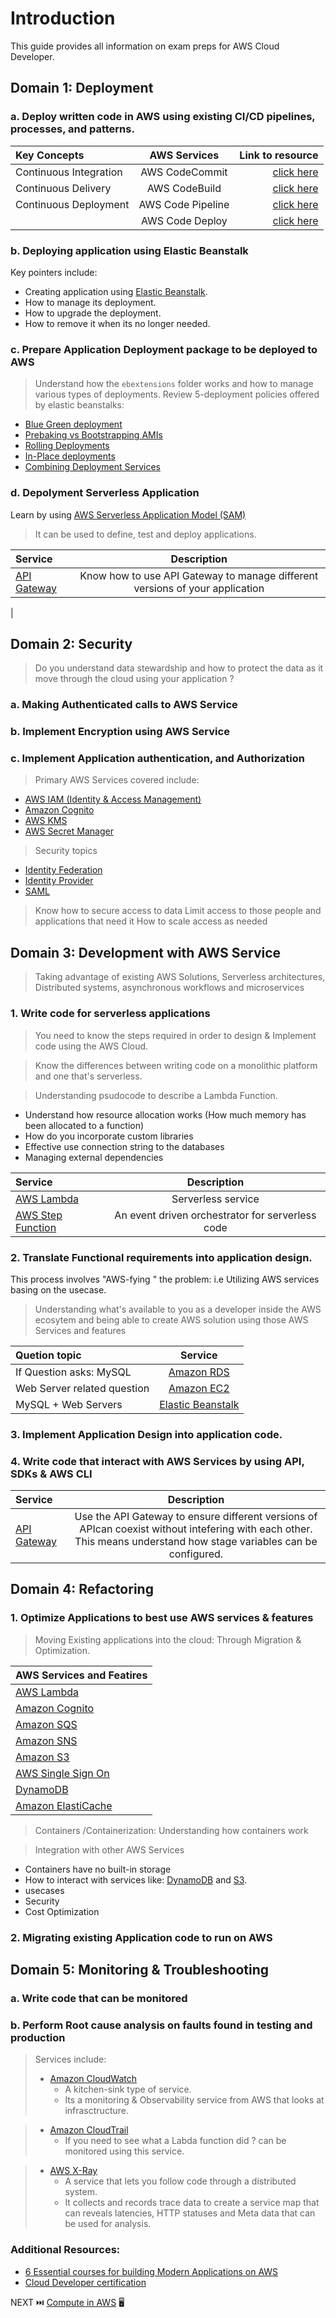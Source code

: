 # Introduction
This guide provides all information on exam preps for AWS Cloud Developer.
## Domain 1: Deployment
### a. Deploy written code in AWS using existing CI/CD pipelines, processes, and patterns.

| Key Concepts| AWS Services | Link to resource |
| :---        |    :----:   |          ---: |
| Continuous Integration  | AWS CodeCommit | [click here](https://docs.aws.amazon.com/codecommit/index.html)  |
| Continuous Delivery  | AWS CodeBuild   | [click here](https://docs.aws.amazon.com/managedservices/latest/userguide/code-build.html) |
| Continuous Deployment  | AWS Code Pipeline  | [click here](https://docs.aws.amazon.com/codepipeline/latest/userguide/welcome.html) |
|    | AWS Code Deploy  | [click here](https://aws.amazon.com/codedeploy/) |

### b. Deploying application using Elastic Beanstalk
Key pointers include:
* Creating application using [Elastic Beanstalk](https://docs.aws.amazon.com/elasticbeanstalk/latest/dg/Welcome.html).
* How to manage its deployment.
* How to upgrade the deployment.
* How to remove it when its no longer needed.

### c. Prepare Application Deployment package to be deployed to AWS
> Understand how the `ebextensions` folder works and how to manage various types of deployments.
> Review 5-deployment policies offered by elastic beanstalks:
  * [Blue Green deployment](https://docs.aws.amazon.com/whitepapers/latest/overview-deployment-options/bluegreen-deployments.html)
  * [Prebaking vs Bootstrapping AMIs](https://docs.aws.amazon.com/whitepapers/latest/overview-deployment-options/prebaking-vs.-bootstrapping-amis.html)
  * [Rolling Deployments](https://docs.aws.amazon.com/whitepapers/latest/overview-deployment-options/rolling-deployments.html)
  * [In-Place deployments](https://docs.aws.amazon.com/whitepapers/latest/overview-deployment-options/in-place-deployments.html)
  * [Combining Deployment Services](https://docs.aws.amazon.com/whitepapers/latest/overview-deployment-options/combining-deployment-services.html)

### d. Depolyment Serverless Application
Learn by using [AWS Serverless Application Model (SAM)](https://docs.aws.amazon.com/serverless-application-model/latest/developerguide/what-is-sam.html)
> It can be used to define, test and deploy applications.

| Service| Description |
| :---        |    :----:   |  
| [API Gateway](https://aws.amazon.com/api-gateway/) | Know how to use API Gateway to manage different versions of your application 
|

## Domain 2: Security
> Do you understand data stewardship and how to protect the data as it move through the cloud using your application ?
### a. Making Authenticated calls to AWS Service
### b. Implement Encryption using AWS Service
### c. Implement Application authentication, and Authorization
> Primary AWS Services covered include:
* [AWS IAM (Identity & Access Management)]()
* [Amazon Cognito]()
* [AWS KMS]()
* [AWS Secret Manager]()

>Security topics
* [Identity Federation]()
* [Identity Provider]()
* [SAML]()

> Know how to secure access to data
> Limit access to those people and applications that need it
> How to scale access as needed

## Domain 3: Development with AWS Service
>Taking advantage of existing AWS Solutions, Serverless architectures, Distributed systems, asynchronous workflows and microservices
### 1. Write code for serverless applications
>You need to know the steps required in order to design & Implement code using the AWS Cloud.

>Know the differences between writing code on a monolithic platform and one that's serverless.

> Understanding psudocode to describe a Lambda Function.
* Understand how resource allocation works (How much memory has been allocated to a function)
* How do you incorporate custom libraries
* Effective use connection string to the databases
* Managing external dependencies


| Service| Description |
| :---        |    :----:   |  
| [AWS Lambda](https://aws.amazon.com/api-gateway/) | Serverless service 
| [AWS Step Function]() | An event driven orchestrator for serverless code | 

### 2. Translate Functional requirements into application design.
This process involves "AWS-fying " the problem: i.e Utilizing AWS services basing on the usecase.
> Understanding what's available to you as a developer inside the AWS ecosytem and being able to create AWS solution using those AWS Services and features

| Quetion topic | Service |
| :---        |    :----:   |  
| If Question asks: MySQL| [Amazon RDS]() 
| Web Server related question | [Amazon EC2]() |
| MySQL + Web Servers | [Elastic Beanstalk]()  |
### 3. Implement Application Design into application code.
### 4. Write code that interact with AWS Services by using API, SDKs & AWS CLI

| Service | Description |
| :---        |    :----:   |  
| [API Gateway]() |Use the API Gateway to ensure different versions of APIcan coexist without intefering with each other. This means understand how stage variables can be configured.

## Domain 4: Refactoring
### 1. Optimize Applications to best use AWS services & features
>Moving Existing applications into the cloud: Through Migration & Optimization.

| AWS Services and Featires |
| :---   |  
| [AWS Lambda]()
| [Amazon Cognito]()
| [Amazon SQS]()
| [Amazon SNS]()
| [Amazon S3]()
| [AWS Single Sign On]()
| [DynamoDB]()
| [Amazon ElastiCache]()

>Containers /Containerization: Understanding how containers work

>Integration with other AWS Services
- Containers have no built-in storage
- How to interact with services like: [DynamoDB]() and [S3]().
- usecases
- Security
- Cost Optimization
### 2. Migrating existing Application code to run on AWS 

## Domain 5: Monitoring & Troubleshooting
### a. Write code that can be monitored
### b. Perform Root cause analysis on faults found in testing and production

> Services include:
> - [Amazon CloudWatch]()
>   - A kitchen-sink type of service.
>   - Its a monitoring & Observability service from AWS that looks at infrasctructure.

> - [Amazon CloudTrail]()
>   - If you need to see what a Labda function did ? can be monitored using this service.

> - [AWS X-Ray]()
>   - A service that lets you follow code through a distributed system.
>   - It collects and records trace data to create a service map that can reveals latencies, HTTP statuses and Meta data that can be used for analysis.


### Additional Resources:
- [6 Essential courses for building Modern Applications on AWS
](https://training.resources.awscloud.com/modern-apps-traincert/infographic-6-essential-courses-for-building-modern-apps?sc_channel=sm&sc_campaign=AWS_Training_and_Certification&sc_publisher=LINKEDIN&sc_geo=GLOBAL&sc_outcome=adoption&trkCampaign=infographic&sc_content=TRAINCERT-300-ModernApps&trk=b2406c6f-24cc-4483-9f88-c586399b6edf&linkId=183783035)
- [Cloud Developer certification](https://training.resources.awscloud.com/get-certified-developer-associate)

NEXT ⏭️ [Compute in AWS](compute.md) 🖥️